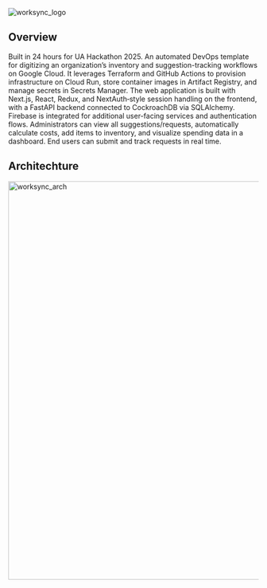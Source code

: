 
![worksync_logo](https://github.com/user-attachments/assets/b38586f5-7658-4020-9998-0c6eb48cfbae)

## Overview

Built in 24 hours for UA Hackathon 2025. An automated DevOps template for digitizing an organization’s inventory and suggestion-tracking workflows on Google Cloud. 
It leverages Terraform and GitHub Actions to provision infrastructure on Cloud Run, store container images in Artifact Registry, 
and manage secrets in Secrets Manager. The web application is built with Next.js, React, Redux, and NextAuth‐style session handling 
on the frontend, with a FastAPI backend connected to CockroachDB via SQLAlchemy. Firebase is integrated for additional user-facing 
services and authentication flows. Administrators can view all suggestions/requests, automatically calculate costs, add items to 
inventory, and visualize spending data in a dashboard. End users can submit and track requests in real time.


## Architechture

<img src="https://github.com/user-attachments/assets/8ae8e413-85f8-4487-af99-0b50463c727a" alt="worksync_arch" width="800" />


